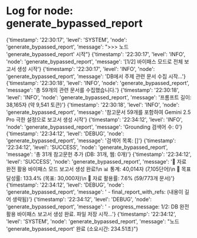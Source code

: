 # Log for node: generate_bypassed_report

{'timestamp': '22:30:17', 'level': 'SYSTEM', 'node': 'generate_bypassed_report', 'message': ">>> 노드 'generate_bypassed_report' 시작"}
{'timestamp': '22:30:17', 'level': 'INFO', 'node': 'generate_bypassed_report', 'message': '[1/2] 바이패스 모드로 전체 보고서 생성 시작'}
{'timestamp': '22:30:17', 'level': 'INFO', 'node': 'generate_bypassed_report', 'message': 'DB에서 주제 관련 문서 수집 시작...'}
{'timestamp': '22:30:18', 'level': 'INFO', 'node': 'generate_bypassed_report', 'message': '총 59개의 관련 문서를 수집했습니다.'}
{'timestamp': '22:30:18', 'level': 'INFO', 'node': 'generate_bypassed_report', 'message': '프롬프트 길이: 38,165자 (약 9,541 토큰)'}
{'timestamp': '22:30:18', 'level': 'INFO', 'node': 'generate_bypassed_report', 'message': '참고문서 59개를 포함하여 Gemini 2.5 Pro 극한 설정으로 보고서 생성 시작'}
{'timestamp': '22:34:12', 'level': 'INFO', 'node': 'generate_bypassed_report', 'message': 'Grounding 검색어 수: 0'}
{'timestamp': '22:34:12', 'level': 'DEBUG', 'node': 'generate_bypassed_report', 'message': '검색어 목록: []'}
{'timestamp': '22:34:12', 'level': 'SUCCESS', 'node': 'generate_bypassed_report', 'message': '총 31개 참고문헌 추가 (DB: 31개, 웹: 0개)'}
{'timestamp': '22:34:12', 'level': 'SUCCESS', 'node': 'generate_bypassed_report', 'message': '🎉 자료 완전 활용 바이패스 모드 보고서 생성 완료!\n   📊 통계: 40,014자 (7,105단어)\n   🎯 목표 달성률: 133.4% (목표: 30,000자)\n   💾 자료 활용률: 7.6% (59/773개 문서)'}
{'timestamp': '22:34:12', 'level': 'DEBUG', 'node': 'generate_bypassed_report', 'message': '  - final_report_with_refs: (내용이 길어 생략됨)'}
{'timestamp': '22:34:12', 'level': 'DEBUG', 'node': 'generate_bypassed_report', 'message': '  - progress_message: 1/2: DB 완전 활용 바이패스 보고서 생성 완료. 파일 저장 시작...'}
{'timestamp': '22:34:12', 'level': 'SYSTEM', 'node': 'generate_bypassed_report', 'message': "노드 'generate_bypassed_report' 완료 (소요시간: 234.51초)"}